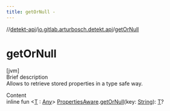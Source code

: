 ```yaml
---
title: getOrNull -
---
```

//[detekt-api](../index.md)/[io.gitlab.arturbosch.detekt.api](index.md)/[getOrNull](get-or-null.md)



# getOrNull  
[jvm]  
Brief description  
Allows to retrieve stored properties in a type safe way.  
  
  
Content  
inline fun <[T](get-or-null.md) : [Any](https://kotlinlang.org/api/latest/jvm/stdlib/kotlin/-any/index.html)> [PropertiesAware](-properties-aware/index.md).[getOrNull](get-or-null.md)(key: [String](https://kotlinlang.org/api/latest/jvm/stdlib/kotlin/-string/index.html)): [T](get-or-null.md)?  



